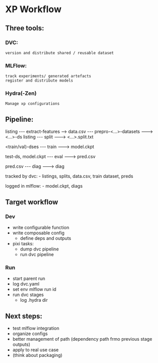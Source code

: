 # XP Workflow

## Three tools:

### DVC:
    version and distribute shared / reusable dataset

### MLFlow:
    track experiments/ generated artefacts
    register and distribute models

### Hydra(-Zen)
    Manage xp configurations



## Pipeline:
listing --- extract-features --> data.csv --- prepro-<...>-datasets ---> <...>-ds
listing --- split ---> <...>.split.txt

<train/val)-dses --- train ---> model.ckpt

test-ds, model.ckpt --- eval ---> pred.csv

pred.csv --- diag ---> diag


tracked by dvc:
    - listings, splits, data.csv, train dataset, preds

logged in mlflow:
    - model.ckpt,  diags



## Target workflow

### Dev
- write configurable function
- write composable config
    - define deps and outputs
- pixi tasks:
    - dump dvc pipeline
    - run dvc pipeline


### Run
- start parent run
- log dvc.yaml
- set env mlflow run id
- run dvc stages
    - log .hydra dir


## Next steps:

- test mlflow integration
- organize configs
- better management of path (dependency path frmo previous stage outputs)
- apply to real use case
- (think about packaging)



